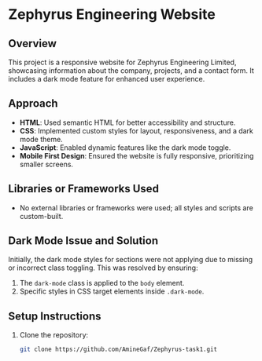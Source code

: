 # Zephyrus Engineering Website

## Overview
This project is a responsive website for Zephyrus Engineering Limited, showcasing information about the company, projects, and a contact form. It includes a dark mode feature for enhanced user experience.

## Approach
- **HTML**: Used semantic HTML for better accessibility and structure.
- **CSS**: Implemented custom styles for layout, responsiveness, and a dark mode theme.
- **JavaScript**: Enabled dynamic features like the dark mode toggle.
- **Mobile First Design**: Ensured the website is fully responsive, prioritizing smaller screens.

## Libraries or Frameworks Used
- No external libraries or frameworks were used; all styles and scripts are custom-built.

## Dark Mode Issue and Solution
Initially, the dark mode styles for sections were not applying due to missing or incorrect class toggling. This was resolved by ensuring:
1. The `dark-mode` class is applied to the `body` element.
2. Specific styles in CSS target elements inside `.dark-mode`.

## Setup Instructions
1. Clone the repository:
   ```bash
   git clone https://github.com/AmineGaf/Zephyrus-task1.git
